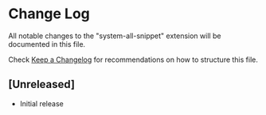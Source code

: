 # Change Log

All notable changes to the "system-all-snippet" extension will be documented in this file.

Check [Keep a Changelog](http://keepachangelog.com/) for recommendations on how to structure this file.

## [Unreleased]

- Initial release